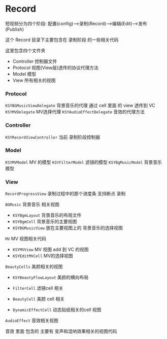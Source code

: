 #  Record

短视频分为四个阶段: 配置(config)-->录制(Record)-->编辑(Edit)-->发布(Publish)

这个 Record 目录下主要包含在 录制阶段 的一些相关代码

这里包含四个文件夹

* Controller 控制器文件
* Protocol 视图(View层)透传的协议代理方法
* Model 模型
* View 所有相关的视图


### Protocol

`KSYBGMusicViewDelegate` 背景音乐的代理 通过 cell 里面 的 view 透传到 VC
`KSYMVDelegate` MV选择代理
`KSYAudioEffectDelegate` 音效的代理方法 



### Controller

`KSYRecordViewController` 当前 录制阶段控制器

### Model

`KSYMVModel`  MV 的模型
`KSYFilterModel`  滤镜的模型
`KSYBgMusicModel` 背景音乐模型

### View


`RecordProgressView` 录制过程中的那个进度条 支持断点 录制

`BGMusic`  背景音乐 相关视图

* `KSYBgmLayout` 背景音乐的布局文件
* `KSYBgmCell` 背景音乐的主要视图
* `KSYBGMusicView` 放在主要视图上的 背景音乐的选择视图

`MV` MV 视图相关代码

* `KSYMVView` MV 视图 add 到 VC 的视图
* `KSYEditMVCell` MV的选择视图



`BeautyCells` 美颜相关的视图

* `KSYBeautyFlowLayout` 美颜的横向布局

* `FilterCell` 滤镜cell  相关
* `BeautyCell` 美颜 cell 相关
* `DynamicEffectCell` 动态贴纸相关的cell 视图



`AudioEffect` 音效相关视图 

音效 里面 包含的 主要有 变声和混响效果相关的视图代码









